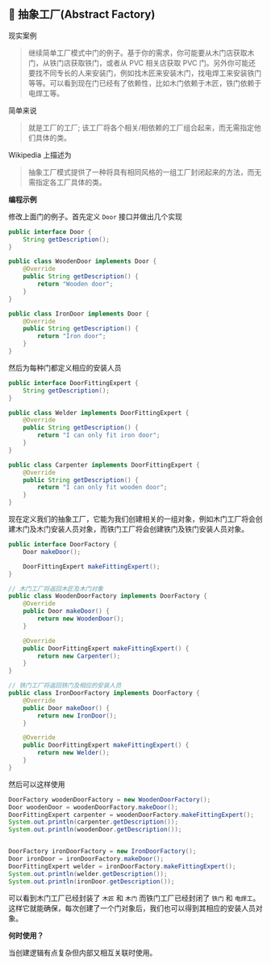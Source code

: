 🔨 抽象工厂(Abstract Factory)
----------------

现实案例
> 继续简单工厂模式中门的例子。基于你的需求，你可能要从木门店获取木门，从铁门店获取铁门，或者从 PVC 相关店获取 PVC 门。另外你可能还要找不同专长的人来安装门，例如找木匠来安装木门，找电焊工来安装铁门等等。可以看到现在门已经有了依赖性，比如木门依赖于木匠，铁门依赖于电焊工等。

简单来说
> 就是工厂的工厂; 该工厂将各个相关/相依赖的工厂组合起来，而无需指定他们具体的类。

Wikipedia 上描述为
> 抽象工厂模式提供了一种将具有相同风格的一组工厂封闭起来的方法，而无需指定各工厂具体的类。

**编程示例**

修改上面门的例子。首先定义 `Door` 接口并做出几个实现

```java
public interface Door {
    String getDescription();
}

public class WoodenDoor implements Door {
    @Override
    public String getDescription() {
        return "Wooden door";
    }
}

public class IronDoor implements Door {
    @Override
    public String getDescription() {
        return "Iron door";
    }
}
```

然后为每种门都定义相应的安装人员

```java
public interface DoorFittingExpert {
    String getDescription();
}

public class Welder implements DoorFittingExpert {
    @Override
    public String getDescription() {
        return "I can only fit iron door";
    }
}

public class Carpenter implements DoorFittingExpert {
    @Override
    public String getDescription() {
        return "I can only fit wooden door";
    }
}
```

现在定义我们的抽象工厂，它能为我们创建相关的一组对象，例如木门工厂将会创建木门及木门安装人员对象，而铁门工厂将会创建铁门及铁门安装人员对象。

```java
public interface DoorFactory {
    Door makeDoor();

    DoorFittingExpert makeFittingExpert();
}

// 木门工厂将返回木匠及木门对象
public class WoodenDoorFactory implements DoorFactory {
    @Override
    public Door makeDoor() {
        return new WoodenDoor();
    }

    @Override
    public DoorFittingExpert makeFittingExpert() {
        return new Carpenter();
    }
}

// 铁门工厂将返回铁门及相应的安装人员
public class IronDoorFactory implements DoorFactory {
    @Override
    public Door makeDoor() {
        return new IronDoor();
    }

    @Override
    public DoorFittingExpert makeFittingExpert() {
        return new Welder();
    }
}
```

然后可以这样使用

```java
DoorFactory woodenDoorFactory = new WoodenDoorFactory();
Door woodenDoor = woodenDoorFactory.makeDoor();
DoorFittingExpert carpenter = woodenDoorFactory.makeFittingExpert();
System.out.println(carpenter.getDescription());
System.out.println(woodenDoor.getDescription());


DoorFactory ironDoorFactory = new IronDoorFactory();
Door ironDoor = ironDoorFactory.makeDoor();
DoorFittingExpert welder = ironDoorFactory.makeFittingExpert();
System.out.println(welder.getDescription());
System.out.println(ironDoor.getDescription());
```

可以看到木门工厂已经封装了 `木匠` 和 `木门` 而铁门工厂已经封闭了 `铁门` 和 `电焊工`。这样它就能确保，每次创建了一个门对象后，我们也可以得到其相应的安装人员对象。

**何时使用？**

当创建逻辑有点复杂但内部又相互关联时使用。
